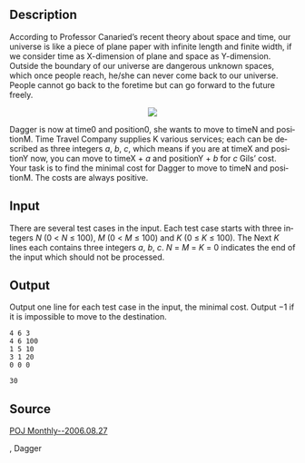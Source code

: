 <h2>Description</h2><span lang="en-us"><p>According to Professor Canaried’s recent theory about space and time, our universe is like a piece of plane paper with infinite length and finite width, if we consider time as X-dimension of plane and space as Y-dimension. Outside the boundary of our universe are dangerous unknown spaces, which once people reach, he/she can never come back to our universe. People cannot go back to the foretime but can go forward to the future freely.</p><p align="center"><img src="images/2982_1.jpg"></p><p>Dagger is now at time0 and position0, she wants to move to timeN and positionM. Time Travel Company supplies K various services; each can be described as three integers <i>a</i>, <i>b</i>, <i>c</i>, which means if you are at timeX and positionY now, you can move to timeX + <i>a</i> and positionY + <i>b</i> for <i> c</i> Gils’ cost. Your task is to find the minimal cost for Dagger to move to timeN and positionM. The costs are always positive.</p></span><h2>Input</h2><span lang="en-us"><p>There are several test cases in the input. Each test case starts with three integers <i> N</i> (0 &lt; <i> N</i> ≤ 100), <i> M</i> (0 &lt; <i> M</i> ≤ 100) and <i> K</i> (0 ≤ <i> K</i> ≤ 100). The Next <i> K</i> lines each contains three integers <i>a</i>, <i>b</i>, <i>c</i>. <i>N</i> = <i>M</i> = <i>K</i> = 0 indicates the end of the input which should not be processed.</p></span><h2>Output</h2><span lang="en-us"><p>Output one line for each test case in the input, the minimal cost. Output −1 if it is impossible to move to the destination.</p></span><pre><code class="language-input1">4 6 3
4 6 100
1 5 10
3 1 20
0 0 0</code></pre><pre><code class="language-output1">30</code></pre><h2>Source</h2><a href="searchproblem?field=source&amp;key=POJ+Monthly--2006.08.27">POJ Monthly--2006.08.27</a><p>, Dagger</p>